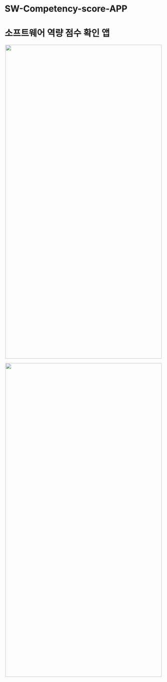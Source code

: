 # SW-Competency-score-APP
# 소프트웨어 역량 점수 확인 앱


<p align="center"><center><img src="https://user-images.githubusercontent.com/98318326/229279840-dbb13ef7-bc32-4152-968c-ee17b4066eee.png" width="500" height="1000"></center></p>


<p align="center"><center><img src="https://user-images.githubusercontent.com/98318326/229279894-e0fcbbc3-49d8-4587-b0c1-78f47ebeaea4.png" width="500" height="1000"></center></p>



